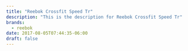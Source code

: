 ```yaml
---
title: "Reebok Crossfit Speed Tr"
description: "This is the description for Reebok Crossfit Speed Tr"
brands:
  - reebok
date: 2017-08-05T07:44:35-06:00
draft: false
---
```

